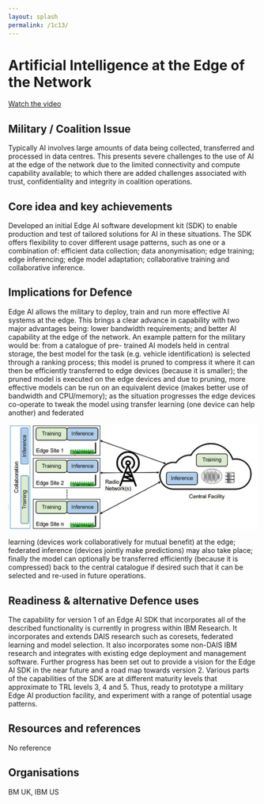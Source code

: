 ```yaml
---
layout: splash
permalink: /1c13/
---
```


# Artificial Intelligence at the Edge of the Network

[Watch the video](https://ibm.box.com/v/Showcase-1c13-video) 

## Military / Coalition Issue
Typically AI involves large amounts of data being collected, transferred and processed in data centres. This presents severe challenges to the use of AI at the edge of the network due to the limited connectivity and compute capability available; to which there are added challenges associated with trust, confidentiality and integrity in coalition operations.

## Core idea and key achievements
Developed an initial Edge AI software development kit (SDK) to enable production and test of tailored solutions for AI in these situations.
The SDK offers flexibility to cover different usage patterns, such as one or a combination of: efficient data collection; data anonymisation; edge training; edge inferencing; edge model adaptation; collaborative training and collaborative inference.

## Implications for Defence
Edge AI allows the military to deploy, train and run more effective AI systems at the edge. This brings a clear advance in capability with two major advantages being: lower bandwidth requirements; and better AI capability at the edge of the network.
An example pattern for the military would be: from a catalogue of pre- trained AI models held in central storage, the best model for the task (e.g. vehicle identification) is selected through a ranking process; this model is pruned to compress it where it can then be efficiently transferred to edge devices (because it is smaller); the pruned model is executed on the edge devices and due to pruning, more effective models can be run on an equivalent device (makes better use of bandwidth and CPU/memory); as the situation progresses the edge devices co-operate to tweak the model using transfer learning (one device can help another) and federated

![image info](/dais/achievements/images/1c13-fig1.png)

learning (devices work collaboratively for mutual benefit) at the edge; federated inference (devices jointly make predictions) may also take place; finally the model can optionally be transferred efficiently (because it is compressed) back to the central catalogue if desired such that it can be selected and re-used in future operations.

## Readiness & alternative Defence uses
The capability for version 1 of an Edge AI SDK that incorporates all of the described functionality is currently in progress within IBM Research. It incorporates and extends DAIS research such as coresets, federated learning and model selection. It also incorporates some non-DAIS IBM research and integrates with existing edge deployment and management software. Further progress has been set out to provide a vision for the Edge AI SDK in the near future and a road map towards version 2. Various parts of the capabilities of the SDK are at different maturity levels that approximate to TRL levels 3, 4 and 5. Thus, ready to prototype a military Edge AI production facility, and experiment with a range of potential usage patterns.

<!-- ![image info](/dais/achievements/images/1a02_figure1.jpg) -->

## Resources and references
No reference

## Organisations
BM UK, IBM US
